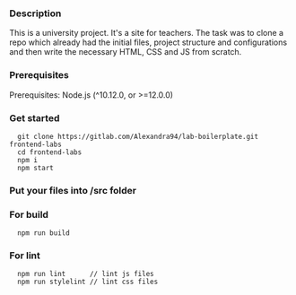 ### Description
This is a university project. It's a site for teachers. The task was to clone a repo which already had the initial files, project structure and configurations and then write the necessary HTML, CSS and JS from scratch.

### Prerequisites

Prerequisites: Node.js (^10.12.0, or >=12.0.0) 

### Get started
```
  git clone https://gitlab.com/Alexandra94/lab-boilerplate.git frontend-labs
  cd frontend-labs
  npm i
  npm start
```

### Put your files into /src folder

### For build

```
  npm run build
```

### For lint

```
  npm run lint      // lint js files
  npm run stylelint // lint css files
```

